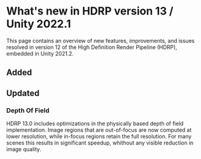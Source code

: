 # What's new in HDRP version 13 / Unity 2022.1

This page contains an overview of new features, improvements, and issues resolved in version 12 of the High Definition Render Pipeline (HDRP), embedded in Unity 2021.2.

## Added

## Updated

### Depth Of Field
HDRP 13.0 includes optimizations in the physically based depth of field implementation. Image regions that are out-of-focus are now computed at lower resolution, while in-focus regions retain the full resolution. For many scenes this results in significant speedup, whithout any visible reduction in image quality.
